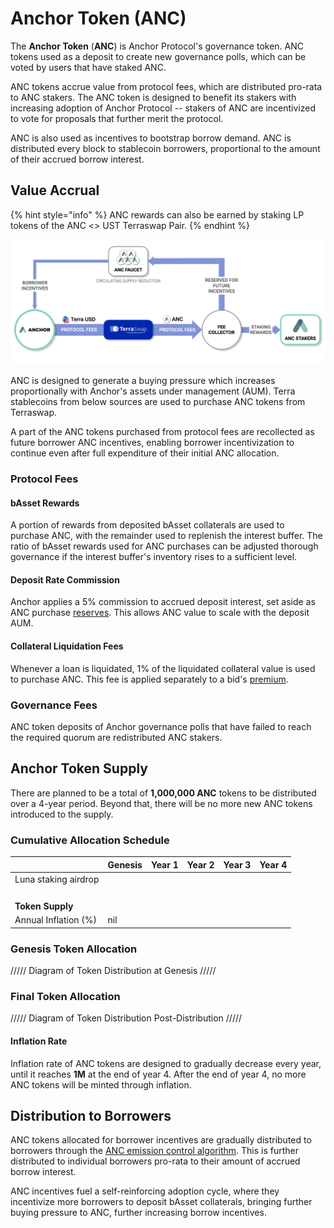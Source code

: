 # Anchor Token \(ANC\)

The **Anchor Token** \(**ANC**\) is Anchor Protocol's governance token. ANC tokens used as a deposit to create new governance polls, which can be voted by users that have staked ANC.

ANC tokens accrue value from protocol fees, which are distributed pro-rata to ANC stakers. The ANC token is designed to benefit its stakers with increasing adoption of Anchor Protocol -- stakers of ANC are incentivized to vote for proposals that further merit the protocol.

ANC is also used as incentives to bootstrap borrow demand. ANC is distributed every block to stablecoin borrowers, proportional to the amount of their accrued borrow interest.

## Value Accrual

{% hint style="info" %}
ANC rewards can also be earned by staking LP tokens of the ANC &lt;&gt; UST Terraswap Pair.
{% endhint %}

![ANC Token Structure](../.gitbook/assets/anc_incentive_diagram%20%281%29.png)

ANC is designed to generate a buying pressure which increases proportionally with Anchor's assets under management \(AUM\). Terra stablecoins from below sources are used to purchase ANC tokens from Terraswap.

A part of the ANC tokens purchased from protocol fees are recollected as future borrower ANC incentives, enabling borrower incentivization to continue even after full expenditure of their initial ANC allocation.

### Protocol Fees

#### bAsset Rewards

A portion of rewards from deposited bAsset collaterals are used to purchase ANC, with the remainder used to replenish the interest buffer. The ratio of bAsset rewards used for ANC purchases can be adjusted thorough governance if the interest buffer's inventory rises to a sufficient level.

#### Deposit Rate Commission

Anchor applies a 5% commission to accrued deposit interest, set aside as ANC purchase [reserves](money-market/#anchor-tokens-atokens). This allows ANC value to scale with the deposit AUM.

#### Collateral Liquidation Fees

Whenever a loan is liquidated, 1% of the liquidated collateral value is used to purchase ANC. This fee is applied separately to a bid's [premium](liquidations.md#premium-rate).



### Governance Fees

ANC token deposits of Anchor governance polls that have failed to reach the required quorum are redistributed ANC stakers.

## Anchor Token Supply

There are planned to be a total of **1,000,000 ANC** tokens to be distributed over a 4-year period. Beyond that, there will be no more new ANC tokens introduced to the supply.

### Cumulative Allocation Schedule

|  | Genesis | Year 1 | Year 2 | Year 3 | Year 4 |
| :--- | :--- | :--- | :--- | :--- | :--- |
| Luna staking airdrop |  |  |  |  |  |
|  |  |  |  |  |  |
|  |  |  |  |  |  |
|  |  |  |  |  |  |
|  |  |  |  |  |  |
| **Token Supply** |  |  |  |  |  |
| Annual Inflation \(%\) | nil |  |  |  |  |

### Genesis Token Allocation

///// Diagram of Token Distribution at Genesis ///// 



### Final Token Allocation

///// Diagram of Token Distribution Post-Distribution /////



#### Inflation Rate

Inflation rate of ANC tokens are designed to gradually decrease every year, until it reaches **1M** at the end of year 4. After the end of year 4, no more ANC tokens will be minted through inflation.

## Distribution to Borrowers

ANC tokens allocated for borrower incentives are gradually distributed to borrowers through the [ANC emission control algorithm](money-market/deposit-rate-subsidization.md#anc-emission-feedback-control). This is further distributed to individual borrowers pro-rata to their amount of accrued borrow interest. 

ANC incentives fuel a self-reinforcing adoption cycle, where they incentivize more borrowers to deposit bAsset collaterals, bringing further buying pressure to ANC, further increasing borrow incentives.

